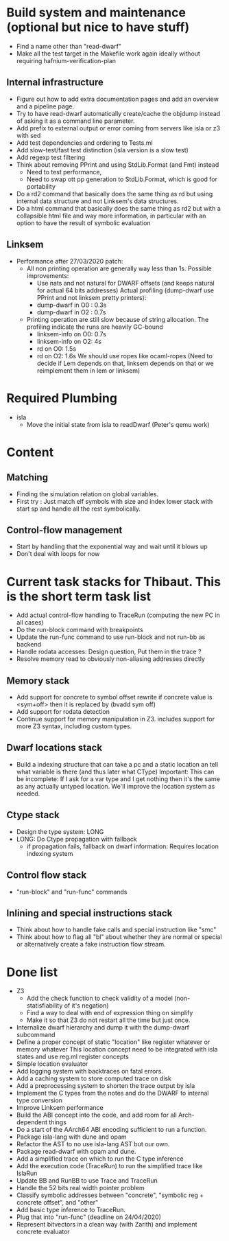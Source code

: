 # Build system and maintenance (optional but nice to have stuff)

 - Find a name other than "read-dwarf"
 - Make all the test target in the Makefile work again ideally without requiring
   hafnium-verification-plan

## Internal infrastructure

 - Figure out how to add extra documentation pages and add an overview and a pipeline page.
 - Try to have read-dwarf automatically create/cache the objdump instead
   of asking it as a command line parameter.
 - Add prefix to external output or error coming from servers like isla or z3 with sed
 - Add test dependencies and ordering to Tests.ml
 - Add slow-test/fast test distinction (isla version is a slow test)
 - Add regexp test filtering
 - Think about removing PPrint and using StdLib.Format (and Fmt) instead
   - Need to test performance,
   - Need to swap ott pp generation to StdLib.Format, which is good for portability
 - Do a rd2 command that basically does the same thing as rd but using internal data structure
   and not Linksem's data structures.
 - Do a html command that basically does the same thing as rd2 but with a collapsible
   html file and way more information, in particular with an option to have
   the result of symbolic evaluation

## Linksem

 - Performance after 27/03/2020 patch:
   - All non printing operation are generally way less than 1s. Possible improvements:
     - Use nats and not natural for DWARF offsets (and keeps natural for actual 64 bits addresses)
     Actual profiling (dump-dwarf use PPrint and not linksem pretty printers):
     - dump-dwarf in O0 : 0.3s
     - dump-dwarf in O2 : 0.7s
   - Printing operation are still slow because of string allocation.
     The profiling indicate the runs are heavily GC-bound
     - linksem-info on O0: 0.7s
     - linksem-info on O2: 4s
     - rd on O0: 1.5s
     - rd on O2: 1.6s
     We should use ropes like ocaml-ropes (Need to decide if Lem depends on that,
     linksem depends on that or we reimplement them in lem or linksem)

# Required Plumbing

 - isla
   - Move the initial state from isla to readDwarf (Peter's qemu work)

# Content

## Matching
 - Finding the simulation relation on global variables.
 - First try : Just match elf symbols with size and index lower stack with start sp
   and handle all the rest symbolically.

## Control-flow management
 - Start by handling that the exponential way and wait until it blows up
 - Don't deal with loops for now

# Current task stacks for Thibaut. This is the short term task list

 - Add actual control-flow handling to TraceRun (computing the new PC in all cases)
 - Do the run-block command with breakpoints
 - Update the run-func command to use run-block and not run-bb as backend
 - Handle rodata accesses: Design question, Put them in the trace ?
 - Resolve memory read to obviously non-aliasing addresses directly

## Memory stack

 - Add support for concrete to symbol offset rewrite
   if concrete value is <sym+off> then it is replaced by (bvadd sym off)
 - Add support for rodata detection
 - Continue support for memory manipulation in Z3.
   includes support for more Z3 syntax, including custom types.

## Dwarf locations stack

 - Build a indexing structure that can take a pc and a static location an tell what variable
   is there (and thus later what CType)
   Important: This can be incomplete: If I ask for a var type and I get nothing then
   it's the same as any actually untyped location. We'll improve the location system as
   needed.

## Ctype stack

 - Design the type system: LONG
 - LONG: Do Ctype propagation with fallback
   - if propagation fails, fallback on dwarf information: Requires location indexing system

## Control flow stack

 - "run-block" and "run-func" commands

## Inlining and special instructions stack

 - Think about how to handle fake calls and special instruction like "smc"
 - Think about how to flag all "bl" about whether they are normal or special or alternatively create a fake instruction flow stream.

# Done list

 - Z3
   - Add the check function to check validity of a model (non-statisfiability of it's negation)
   - Find a way to deal with end of expression thing on simplify
   - Make it so that Z3 do not restart all the time but just once.
 - Internalize dwarf hierarchy and dump it with the dump-dwarf subcommand
 - Define a proper concept of static "location" like register whatever or memory whatever
   This location concept need to be integrated with isla states and use reg.ml register concepts
 - Simple location evaluator
 - Add logging system with backtraces on fatal errors.
 - Add a caching system to store computed trace on disk
 - Add a preprocessing system to shorten the trace output by isla
 - Implement the C types from the notes and do the DWARF to internal type conversion
 - Improve Linksem performance
 - Build the ABI concept into the code, and add room for all Arch-dependent things
 - Do a start of the AArch64 ABI encoding sufficient to run a function.
 - Package isla-lang with dune and opam
 - Refactor the AST to no use isla-lang AST but our own.
 - Package read-dwarf with opam and dune.
 - Add a simplified trace on which to run the C type inference
 - Add the execution code (TraceRun) to run the simplified trace like IslaRun
 - Update BB and RunBB to use Trace and TraceRun
 - Handle the 52 bits real width pointer problem
 - Classify symbolic addresses between "concrete", "symbolic reg + concrete offset", and "other"
 - Add basic type inference to TraceRun.
 - Plug that into "run-func" (deadline on 24/04/2020)
 - Represent bitvectors in a clean way (with Zarith) and implement concrete evaluator
